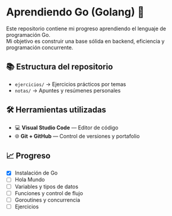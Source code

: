 # Aprendiendo Go (Golang) 🦫

Este repositorio contiene mi progreso aprendiendo el lenguaje de programación Go.  
Mi objetivo es construir una base sólida en backend, eficiencia y programación concurrente.

## 📚 Estructura del repositorio

- `ejercicios/` → Ejercicios prácticos por temas
- `notas/` → Apuntes y resúmenes personales 


## 🛠️ Herramientas utilizadas

- 💻 **Visual Studio Code** — Editor de código
- 🌐 **Git + GitHub** — Control de versiones y portafolio

## 📈 Progreso

- [x] Instalación de Go
- [ ] Hola Mundo
- [ ] Variables y tipos de datos
- [ ] Funciones y control de flujo
- [ ] Goroutines y concurrencia
- [ ] Ejercicios
